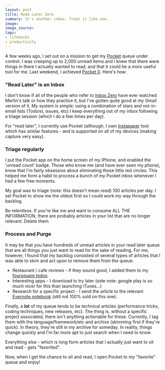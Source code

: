 ```yaml
---
layout: post
title: Read Later Zero
summary: It's another inbox. Treat it like one.
image:
image_source:
tags:
- lifehacks
- productivity
---
```


A few weeks ago, I set out on a mission to get my [Pocket](https://getpocket.com/a/queue/) queue under control. I was creeping up to 2,000 unread items and I knew that there were things in there I actually wanted to read, and that it could be a more useful tool for me. Last weekend, I achieved [Pocket 0](https://twitter.com/walkah/status/645278612699004928). Here's how:

### "Read Later" is an Inbox

I don't know if all of the people who refer to [Inbox Zero](http://www.43folders.com/2007/07/25/merlins-inbox-zero-talk) have ever watched Merlin's talk or how they practice it, but I've gotten quite good at my Gmail version of it. My system is simple: using a combination of stars and not-in-email lists (Todoist, issues, etc) I keep everything out of my inbox following a triage session (which I do a few times per day).

For "read later", I currently use Pocket (although, I own [Instapaper](https://www.instapaper.com/) too) which has similar features - and is supported on all of my devices (making capture very easy).

### Triage regularly

I put the Pocket app on the home screen of my iPhone, and enabled the 'unread count' badge. Those who know me (and have ever seen my phone), know that I'm fairly obsessive about eliminating those little red circles. This helped me form a habit to process a bunch of my Pocket inbox whenever I had a few free moments.

My goal was to triage (note: this doesn't mean *read*) 100 articles per day. I set Pocket to show me the oldest first so I could work my way through the backlog.

Be relentless. If you're like me and want to consume ALL THE INFORMATION, there are probably articles in your list that are no longer relevant. Delete them.

### Process and Purge

It may be that you have hundreds of unread articles in your read later queue that are all things you just want to read for the sake of reading. For me, however, I found that my backlog consisted of several types of articles that I was able to skim and act upon to remove them from the queue:

* Restaurant / cafe reviews - if they sound good, I added them to my [foursquare todos](https://foursquare.com/walkah/list/todos).
* Interesting apps - I download to try later (side note: google play is so much nicer for this than launching iTunes...)
* Research for a specific project - I send the article to the relevant [Evernote notebook](https://evernote.com/) (still not 100% sold on this one).

Finally, a **lot** of my queue tends to be technical articles (performance tricks, coding techniques, new releases, etc). The thing is, without a specific project associated, there isn't anything actionable for these. Currently, I tag them with the language/framework/etc and archive (skimming first if they're quick). In theory, they're still in my archive for someday. In reality, things change quickly and I'm far more apt to just search when I need to know.

Everything else - which is long form articles that I actually just want to sit and read - gets "favorited".

Now, when I get the chance to sit and read, I open Pocket to my "favorite" queue and enjoy!
